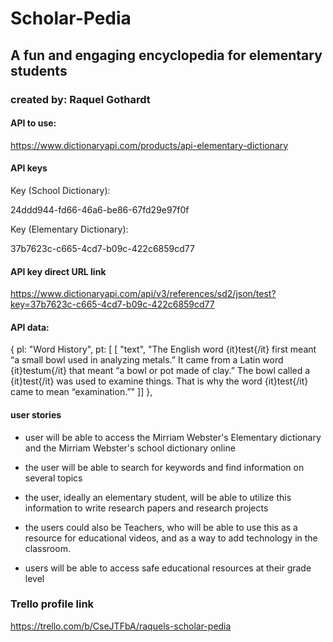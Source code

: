 # Scholar-Pedia

## A fun and engaging encyclopedia for elementary students

### created by: Raquel Gothardt 

#### API to use: 
https://www.dictionaryapi.com/products/api-elementary-dictionary

#### API keys
Key (School Dictionary):

24ddd944-fd66-46a6-be86-67fd29e97f0f

Key (Elementary Dictionary):

37b7623c-c665-4cd7-b09c-422c6859cd77


#### API key direct URL link
https://www.dictionaryapi.com/api/v3/references/sd2/json/test?key=37b7623c-c665-4cd7-b09c-422c6859cd77

#### API data:
{
pl: "Word History",
pt: [
[
"text",
"The English word {it}test{/it} first meant “a small bowl used in analyzing metals.” It came from a Latin word {it}testum{/it} that meant “a bowl or pot made of clay.” The bowl called a {it}test{/it} was used to examine things. That is why the word {it}test{/it} came to mean “examination.”"
]]
},

#### user stories 

* user will be able to access the Mirriam Webster's Elementary dictionary and the Mirriam Webster's school dictionary online 

* the user will be able to search for keywords and find information on several topics 

* the user, ideally an elementary student, will be able to utilize this information to write research papers and research projects 

* the users could also be Teachers, who will be able to use this as a resource for educational videos, and as a way to add technology in the classroom. 

* users will be able to access safe educational resources at their grade level

### Trello profile link
https://trello.com/b/CseJTFbA/raquels-scholar-pedia

